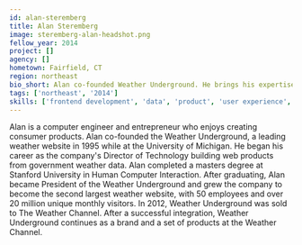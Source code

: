 ```yaml
---
id: alan-steremberg
title: Alan Steremberg
image: steremberg-alan-headshot.png
fellow_year: 2014
project: []
agency: []
hometown: Fairfield, CT
region: northeast
bio_short: Alan co-founded Weather Underground. He brings his expertise in CS, weather and consumer product development to the NOAA as a PIF.
tags: ['northeast', '2014']
skills: ['frontend development', 'data', 'product', 'user experience', 'business development', 'backend development']
---
```


Alan is a computer engineer and entrepreneur who enjoys creating consumer products. Alan co-founded the Weather Underground, a leading weather website in 1995 while at the University of Michigan. He began his career as the company's Director of Technology building web products from government weather data. Alan completed a masters degree at Stanford University in Human Computer Interaction. After graduating, Alan became President of the Weather Underground and grew the company to become the second largest weather website, with 50 employees and over 20 million unique monthly visitors. In 2012, Weather Underground was sold to The Weather Channel. After a successful integration, Weather Underground continues as a brand and a set of products at the Weather Channel.
